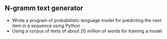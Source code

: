 ## N-gramm text generator

- Wrote a program of probabilistic language model for predicting the next item in a sequence using Python
- Using a corpus of texts of about 20 million of words for training a model
 
